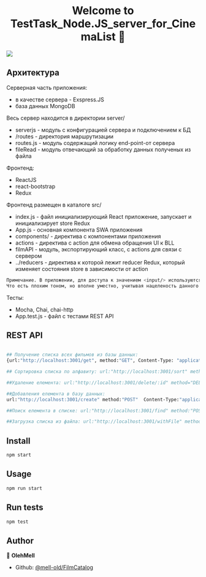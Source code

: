 <h1 align="center">Welcome to TestTask_Node.JS_server_for_CinemaList 👋</h1>
<p>
  <img src="https://img.shields.io/badge/version-0.7-blue.svg?cacheSeconds=2592000" />
</p>

## Архитектура

Серверная часть приложения: 
* в качестве сервера - Exspress.JS
* база данных MongoDB

Весь сервер находится в директории server/
* serverjs - модуль с конфигурацией сервера и подключением к БД
* /routes - директория маршрутизации
* routes.js - модуль содержащий логику end-point-от сервера
* fileRead - модуль отвечающий за обработку данных полученых из файла  

Фронтенд:
* ReactJS
* react-bootstrap
* Redux

Фронтенд размещен в каталоге src/
* index.js - файл инициализирующий React приложение, запускает <Render/> и инициализирует store Redux
* App.js - основная компонента SWA приложения
* components/ - директива с компонентами приложения
* actions - директива с action для обмена обращения UI к BLL
* filmAPI - модуль, экспортирующий класс, с actions для связи с сервером
* ../reducers - директива к которой лежит reducer Redux, который изменяет состояния store в зависимости от action
```sh
Примечание. В приложении, для доступа к значением <input/> используются ссылки! Тоесть приложение имеет не связанный с store данные. 
Что есть плохим тоном, но вполне уместно, учитывая нацеленость данного приложения, болеее на серверную часть
```
Тесты:
* Mocha, Chai, chai-http
* App.test.js - файл с тестами REST API 



## REST API
```sh

## Получение списка всех фильмов из базы данных: 
{url:"http://localhost:3001/get", method:"GET", Content-Type: "application/json"}

## Сортировка списка по алфавиту: url:"http://localhost:3001/sort" method:"GET"

##Удаление елемента: url:"http://localhost:3001/delete/:id" method="DELETE"

##Добавления елемента в базу данных: 
url:"http://localhost:3001/create" method:"POST"  Content-Type:"application/x-www-form-urlencoded" data:"Title=value&ReleseYears=value&Format=value&Stars=[value]"

##Поиск елемента в списке: url:"http://localhost:3001/find" method:"POST" data="(Title_or_Stars)=value"

##Загрузка списка из файла: url:"http://localhost:3001/withFile" method:"POST" data=FILE;
```



## Install

```sh
npm start
```

## Usage

```sh
npm run start
```

## Run tests

```sh
npm test
```

## Author

👤 **OlehMell**

* Github: [@mell-old/FilmCatalog](https://github.com/mell-old/FilmCatalog)  


